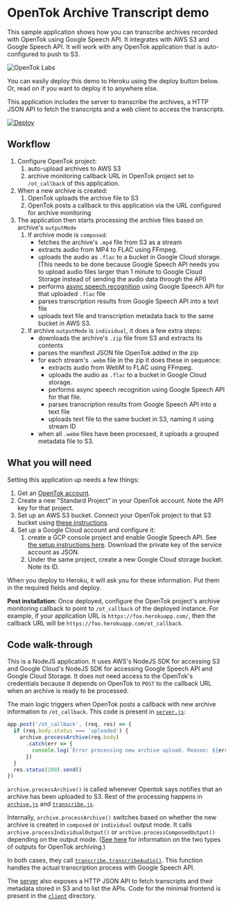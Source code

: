 # OpenTok Archive Transcript demo

This sample application shows how you can transcribe archives recorded with OpenTok using Google Speech API. It integrates with AWS S3 and Google Speech API. It will work with any OpenTok application that is auto-configured to push to S3.

![OpenTok Labs](https://d26dzxoao6i3hh.cloudfront.net/items/0U1R0a0e2g1E361H0x3c/Image%202017-11-22%20at%2012.16.38%20PM.png?v=2507a2df)

You can easily deploy this demo to Heroku using the deploy button below. Or, read on if you want to deploy it to anywhere else.

This application includes the server to transcribe the archives, a HTTP JSON API to fetch the transcripts and a web client to access the transcripts.

[![Deploy](https://www.herokucdn.com/deploy/button.svg)](https://heroku.com/deploy)

## Workflow

1. Configure OpenTok project:
    1. auto-upload archives to AWS S3
    2. archive monitoring callback URL in OpenTok project set to `/ot_callback` of this application.
2. When a new archive is created:
    1. OpenTok uploads the archive file to S3
    2. OpenTok posts a callback to this application via the URL configured for archive monitoring
3. The application then starts processing the archive files based on archive's `outputMode`
    1. If archive mode is `composed`:
        - fetches the archive's `.mp4` file from S3 as a stream
        - extracts audio from MP4 to FLAC using FFmpeg.
        - uploads the audio as `.flac` to a bucket in Google Cloud storage.(This needs to be done because Google Speech API needs you to upload audio files larger than 1 minute to Google Cloud Storage instead of sending the audio data through the API)
        - performs [async speech recognition][gapi-async] using Google Speech API for that uploaded `.flac` file
        - parses transcription results from Google Speech API into a text file
        - uploads text file and transcription metadata back to the same bucket in AWS S3.
    2. If archive `outputMode` is `individual`, it does a few extra steps:
        - downloads the archive's `.zip` file from S3 and extracts its contents
        - parses the manifest JSON file OpenTok added in the zip
        - for each stream's `.webm` file in the zip it does these in sequence:
            - extracts audio from WebM to FLAC using FFmpeg.
            - uploads the audio as `.flac` to a bucket in Google Cloud storage.
            - performs async speech recognition using Google Speech API for that file.
            - parses transcription results from Google Speech API into a text file
            - uploads text file to the same bucket in S3, naming it using stream ID
        - when all `.webm` files have been processed, it uploads a grouped metadata file to S3.

## What you will need

Setting this application up needs a few things:

1. Get an [OpenTok account][signup].
2. Create a new "Standard Project" in your OpenTok account. Note the API key for that project.
3. Set up an AWS S3 bucket. Connect your OpenTok project to that S3 bucket using [these instructions][using-s3].
4. Set up a Google Cloud account and configure it:
    1. create a GCP console project and enable Google Speech API. See [the setup instructions here][gcp-quickstart]. Download the private key of the service account as JSON.
    2. Under the same project, create a new Google Cloud storage bucket. Note its ID.

When you deploy to Heroku, it will ask you for these information. Put them in the required fields and deploy.

**Post installation**: Once deployed, configure the OpenTok project's archive monitoring callback to point to `/ot_callback` of the deployed instance. For example, if your application URL is `https://foo.herokuapp.com/`, then the callback URL will be `https://foo.herokuapp.com/ot_callback`.

## Code walk-through

This is a NodeJS application. It uses AWS's NodeJS SDK for accessing S3 and Google Cloud's NodeJS SDK for accessing Google Speech API and Google Cloud Storage. It does not need access to the OpenTok's credentials because it depends on OpenTok to `POST` to the callback URL when an archive is ready to be processed.

The main logic triggers when OpenTok posts a callback with new archive information to `/ot_callback`. This code is present in [`server.js`][server.js]:

```js
app.post('/ot_callback', (req, res) => {
  if (req.body.status === 'uploaded') {
    archive.processArchive(req.body)
      .catch(err => {
        console.log(`Error processing new archive upload. Reason: ${err}`)
      })
  }
  res.status(200).send()
})
```

`archive.processArchive()` is called whenever Opentok says notifies that an archive has been uploaded to S3. Rest of the processing happens in [`archive.js`][archive.js] and [`transcribe.js`][transcribe.js].

Internally, `archive.processArchive()` switches based on whether the new archive is created in `composed` or `individual` output mode. It calls `archive.processIndividualOutput()` or `archive.processComposedOutput()` depending on the output mode. ([See here][archiving] for information on the two types of outputs for OpenTok archiving.)

In both cases, they call [`transcribe.transcribeAudio()`][transcribe.js]. This function handles the actual transcription process with Google Speech API.

The [server][server.js] also exposes a HTTP JSON API to fetch transcripts and their metadata stored in S3 and to list the APIs. Code for the minimal frontend is present in the [`client`][client] directory.

[gapi-async]: https://cloud.google.com/speech/docs/async-recognize
[signup]: https://tokbox.com/account/user/signup
[using-s3]: https://tokbox.com/developer/guides/archiving/using-s3.html
[gcp-quickstart]: https://cloud.google.com/speech/docs/quickstart
[server.js]: server.js
[archive.js]: archive.js
[transcribe.js]: transcribe.js
[archiving]: https://tokbox.com/developer/guides/archiving/#individual-stream-and-composed-archives
[client]: client/
